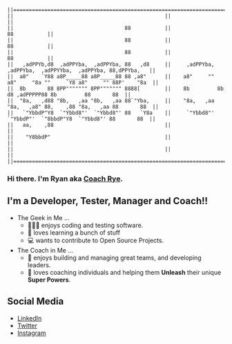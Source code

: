```
||=================================================================================================================||
||                                                 ||                                                              ||
||                                    88           ||                                                 88           ||
||                                    88           ||                                                 88           ||
||                                    88           ||                                                 88           ||
||   ,adPPYb,d8  ,adPPYba,  ,adPPYba, 88   ,d8     ||     ,adPPYba,  ,adPPYba,  ,adPPYYba,  ,adPPYba, 88,dPPYba,   ||
||  a8"    `Y88 a8P_____88 a8P_____88 88 ,a8"      ||    a8"     "" a8"     "8a ""     `Y8 a8"     "" 88P'    "8a  ||
||  8b       88 8PP""""""" 8PP""""""" 8888[        ||    8b         8b       d8 ,adPPPPP88 8b         88       88  ||
||  "8a,   ,d88 "8b,   ,aa "8b,   ,aa 88`"Yba,     ||    "8a,   ,aa "8a,   ,a8" 88,    ,88 "8a,   ,aa 88       88  ||
||   `"YbbdP"Y8  `"Ybbd8"'  `"Ybbd8"' 88   `Y8a    ||     `"Ybbd8"'  `"YbbdP"'  `"8bbdP"Y8  `"Ybbd8"' 88       88  ||
||   aa,    ,88                                    ||                                                              ||
||    "Y8bbdP"                                     ||                                                              ||
||                                                 ||                                                              ||
||=================================================================================================================||
```

### Hi there. I'm Ryan aka [Coach Rye][website]. 

## I'm a Developer, Tester, Manager and Coach!!

- The Geek in Me ... 
   - 👨🏻‍💻 enjoys coding and testing software. 
   - 📖 loves learning a bunch of stuff 
   - 💻 wants to contribute to Open Source Projects.
- The Coach in Me ...
   - 👥 enjoys building and managing great teams, and developing leaders. 
   - 🌱 loves coaching individuals and helping them **Unleash** their unique **Super Powers**.

## Social Media

- <a href="https://ph.linkedin.com/in/ryansalvanera" target="_blank">LinkedIn</a>
- <a href="https://twitter.com/coachrye34" target="_blank">Twitter</a>
- <a href="https://instagr.am/coachrye" target="_blank">Instagram</a>


<!-- 
### Now Playing on Spotify 🎧
TODO: https://www.youtube.com/watch?v=n6d4KHSKqGk
[<img src="https://now-playing-codestackr.vercel.app/api/spotify-playing" alt="coachRye Spotify Playing" width="350" />](https://open.spotify.com/user/ryansalvanera)


TODO: https://github.com/codeSTACKr
-->


<!--
**pinoytesters/pinoytesters** is a ✨ _special_ ✨ repository because its `README.md` (this file) appears on your GitHub profile.

https://ascii.co.uk/art

Here are some ideas to get you started:

- 🔭 I’m currently working on ...
- 🌱 I’m currently learning ...
- 👯 I’m looking to collaborate on ...
- 🤔 I’m looking for help with ...
- 💬 Ask me about ...
- 📫 How to reach me: ...
- 😄 Pronouns: ...
- ⚡ Fun fact: ...
-->


[website]: https://coachrye.com
